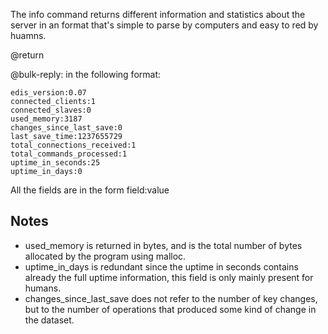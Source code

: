

The info command returns different information and statistics about the server in an format that's simple to parse by computers and easy to red by huamns.

@return

@bulk-reply: in the following format:

    edis_version:0.07
    connected_clients:1
    connected_slaves:0
    used_memory:3187
    changes_since_last_save:0
    last_save_time:1237655729
    total_connections_received:1
    total_commands_processed:1
    uptime_in_seconds:25
    uptime_in_days:0

All the fields are in the form field:value

## Notes

* used_memory is returned in bytes, and is the total number of bytes allocated by the program using malloc.
* uptime_in_days is redundant since the uptime in seconds contains already the full uptime information, this field is only mainly present for humans.
* changes_since_last_save does not refer to the number of key changes, but to the number of operations that produced some kind of change in the dataset.
